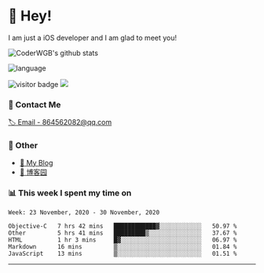 # 👋 Hey!


I am just a iOS developer and I am glad to meet you!

![CoderWGB's github stats](https://github-readme-stats.vercel.app/api?username=WangGuibin&&show_icons=true&&title_color=1abc9c&&icon_color=1abc9c)

![language](https://github-readme-stats.vercel.app/api/top-langs/?username=WangGuibin&hide_langs_below=1&theme=default&line_height=27&layout=compact)


<img src="https://visitor-badge.laobi.icu/badge?page_id=wangguibin.wangguibin" alt="visitor badge"/>       
<a title="Hits" target="_blank" href="https://github.com/wangguibin/wangguibin"><img src="https://hits.b3log.org/wangguibin/wangguibin.svg"></a>



### 📮 Contact Me

[🏷 Email - 864562082@qq.com](mailto:864562082@qq.com)


### 🤪 Other

- [📌 My Blog](http://wangguibin.github.io/hexo-github-action)
- [📌 博客园](https://www.cnblogs.com/wgb1234/)

### 📊 This week I spent my time on

<!--START_SECTION:waka-->
```text
Week: 23 November, 2020 - 30 November, 2020

Objective-C   7 hrs 42 mins   ████████████▓░░░░░░░░░░░░   50.97 % 
Other         5 hrs 41 mins   █████████▒░░░░░░░░░░░░░░░   37.67 % 
HTML          1 hr 3 mins     █▓░░░░░░░░░░░░░░░░░░░░░░░   06.97 % 
Markdown      16 mins         ▒░░░░░░░░░░░░░░░░░░░░░░░░   01.84 % 
JavaScript    13 mins         ▒░░░░░░░░░░░░░░░░░░░░░░░░   01.51 % 
```
<!--END_SECTION:waka-->

---
